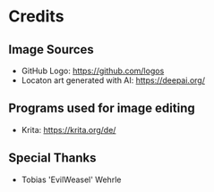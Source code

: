 # Credits

## Image Sources
- GitHub Logo: https://github.com/logos
- Locaton art generated with AI: https://deepai.org/

## Programs used for image editing
- Krita: https://krita.org/de/

## Special Thanks
- Tobias 'EvilWeasel' Wehrle